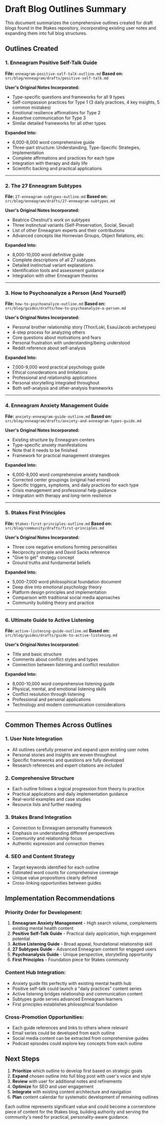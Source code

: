 # Draft Blog Outlines Summary

This document summarizes the comprehensive outlines created for draft blogs found in the 9takes repository, incorporating existing user notes and expanding them into full blog structures.

## Outlines Created

### 1. Enneagram Positive Self-Talk Guide

**File:** `enneagram-positive-self-talk-outline.md`
**Based on:** `src/blog/enneagram/drafts/positive-self-talk.md`

**User's Original Notes Incorporated:**

- Type-specific questions and frameworks for all 9 types
- Self-compassion practices for Type 1 (3 daily practices, 4 key insights, 5 common mistakes)
- Emotional resilience affirmations for Type 2
- Assertive communication for Type 3
- Similar detailed frameworks for all other types

**Expanded Into:**

- 6,000-8,000 word comprehensive guide
- Three-part structure: Understanding, Type-Specific Strategies, Implementation
- Complete affirmations and practices for each type
- Integration with therapy and daily life
- Scientific backing and practical applications

---

### 2. The 27 Enneagram Subtypes

**File:** `27-enneagram-subtypes-outline.md`
**Based on:** `src/blog/enneagram/drafts/27-enneagram-subtypes.md`

**User's Original Notes Incorporated:**

- Beatrice Chestnut's work on subtypes
- Three instinctual variants (Self-Preservation, Social, Sexual)
- List of other Enneagram experts and their contributions
- Advanced concepts like Hornevian Groups, Object Relations, etc.

**Expanded Into:**

- 8,000-10,000 word definitive guide
- Complete descriptions of all 27 subtypes
- Detailed instinctual variant explanations
- Identification tools and assessment guidance
- Integration with other Enneagram theories

---

### 3. How to Psychoanalyze a Person (And Yourself)

**File:** `how-to-psychoanalyze-outline.md`
**Based on:** `src/blog/guides/drafts/how-to-psychoanalyze-a-person.md`

**User's Original Notes Incorporated:**

- Personal brother relationship story (Thor/Loki, Esau/Jacob archetypes)
- 4-step process for analyzing others
- Core questions about motivations and fears
- Personal frustration with understanding/being understood
- Reddit reference about self-analysis

**Expanded Into:**

- 7,000-9,000 word practical psychology guide
- Ethical considerations and limitations
- Professional and relationship applications
- Personal storytelling integrated throughout
- Both self-analysis and other-analysis frameworks

---

### 4. Enneagram Anxiety Management Guide

**File:** `anxiety-enneagram-guide-outline.md`
**Based on:** `src/blog/enneagram/drafts/anxiety-and-enneagram-types-guide.md`

**User's Original Notes Incorporated:**

- Existing structure by Enneagram centers
- Type-specific anxiety manifestations
- Note that it needs to be finished
- Framework for practical management strategies

**Expanded Into:**

- 6,000-8,000 word comprehensive anxiety handbook
- Corrected center groupings (original had errors)
- Specific triggers, symptoms, and daily practices for each type
- Crisis management and professional help guidance
- Integration with therapy and long-term resilience

---

### 5. 9takes First Principles

**File:** `9takes-first-principles-outline.md`
**Based on:** `src/blog/community/drafts/first-principles.md`

**User's Original Notes Incorporated:**

- Three core negative emotions forming personalities
- Reciprocity principle and David Sacks reference
- "Give to get" strategy concept
- Ground truths and fundamental beliefs

**Expanded Into:**

- 5,000-7,000 word philosophical foundation document
- Deep dive into emotional psychology theory
- Platform design principles and implementation
- Comparison with traditional social media approaches
- Community building theory and practice

---

### 6. Ultimate Guide to Active Listening

**File:** `active-listening-guide-outline.md`
**Based on:** `src/blog/guides/drafts/guide-to-active-listening.md`

**User's Original Notes Incorporated:**

- Title and basic structure
- Comments about conflict styles and types
- Connection between listening and conflict resolution

**Expanded Into:**

- 8,000-10,000 word comprehensive listening guide
- Physical, mental, and emotional listening skills
- Conflict resolution through listening
- Professional and personal applications
- Technology and modern communication considerations

---

## Common Themes Across Outlines

### 1. **User Note Integration**

- All outlines carefully preserve and expand upon existing user notes
- Personal stories and insights are woven throughout
- Specific frameworks and questions are fully developed
- Research references and expert citations are included

### 2. **Comprehensive Structure**

- Each outline follows a logical progression from theory to practice
- Practical applications and daily implementation guidance
- Real-world examples and case studies
- Resource lists and further reading

### 3. **9takes Brand Integration**

- Connection to Enneagram personality framework
- Emphasis on understanding different perspectives
- Community and relationship focus
- Authentic expression and connection themes

### 4. **SEO and Content Strategy**

- Target keywords identified for each outline
- Estimated word counts for comprehensive coverage
- Unique value propositions clearly defined
- Cross-linking opportunities between guides

## Implementation Recommendations

### Priority Order for Development:

1. **Enneagram Anxiety Management** - High search volume, complements existing mental health content
2. **Positive Self-Talk Guide** - Practical daily application, high engagement potential
3. **Active Listening Guide** - Broad appeal, foundational relationship skill
4. **27 Subtypes Guide** - Advanced Enneagram content for engaged users
5. **Psychoanalysis Guide** - Unique perspective, storytelling opportunity
6. **First Principles** - Foundation piece for 9takes community

### Content Hub Integration:

- Anxiety guide fits perfectly with existing mental health hub
- Positive self-talk could launch a "daily practices" content series
- Active listening bridges relationship and communication content
- Subtypes guide serves advanced Enneagram learners
- First principles establishes philosophical foundation

### Cross-Promotion Opportunities:

- Each guide references and links to others where relevant
- Email series could be developed from each outline
- Social media content can be extracted from comprehensive guides
- Podcast episodes could explore key concepts from each outline

## Next Steps

1. **Prioritize** which outline to develop first based on strategic goals
2. **Expand** chosen outline into full blog post with user's voice and style
3. **Review** with user for additional notes and refinements
4. **Optimize** for SEO and user engagement
5. **Integrate** with existing content architecture and navigation
6. **Plan** content calendar for systematic development of remaining outlines

Each outline represents significant value and could become a cornerstone piece of content for the 9takes blog, building authority and serving the community's need for practical, personality-aware guidance.
